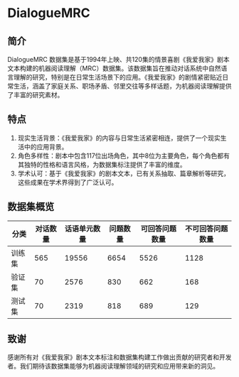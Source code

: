 # DialogueMRC

## 简介
DialogueMRC 数据集是基于1994年上映、共120集的情景喜剧《我爱我家》剧本文本构建的机器阅读理解（MRC）数据集。该数据集旨在推动对话系统中自然语言理解的研究，特别是在日常生活场景下的应用。《我爱我家》的剧情紧密贴近日常生活，涵盖了家庭关系、职场矛盾、邻里交往等多样话题，为机器阅读理解提供了丰富的研究素材。

## 特点
1. 现实生活背景：《我爱我家》的内容与日常生活紧密相连，提供了一个现实生活中的应用背景。
2. 角色多样性：剧本中包含117位出场角色，其中8位为主要角色，每个角色都有其独特的性格和语言风格，为数据集标注提供了丰富的维度。
3. 学术认可：基于《我爱我家》的剧本文本，已有关系抽取、篇章解析等研究，这些成果在学术界得到了广泛认可。

## 数据集概览

| 分类     | 对话数量 | 话语单元数量 | 问题数量 | 可回答问题数量 | 不可回答问题数量 |
| -------- | -------- | ------------ | -------- | -------------- | ---------------- |
| 训练集   | 565      | 19556        | 6654     | 5526           | 1128             |
| 验证集   | 70       | 2576         | 830      | 662            | 168              |
| 测试集   | 70       | 2319         | 818      | 689            | 129              |

## 致谢
感谢所有对《我爱我家》剧本文本标注和数据集构建工作做出贡献的研究者和开发者。我们期待该数据集能够为机器阅读理解领域的研究和应用带来新的洞见。


